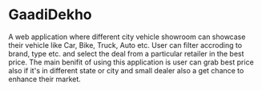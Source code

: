 # GaadiDekho

A web application where different city vehicle showroom can showcase their vehicle like Car, Bike, Truck, Auto etc. User can filter accroding to brand, type etc. and select the deal from a particular retailer in the best price. The main benifit of using this application is user can grab best price also if it's in different state or city and small dealer also a get chance to enhance their market.

